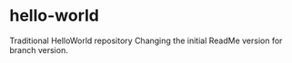 # hello-world
Traditional HelloWorld repository
Changing the initial ReadMe version for branch version.
